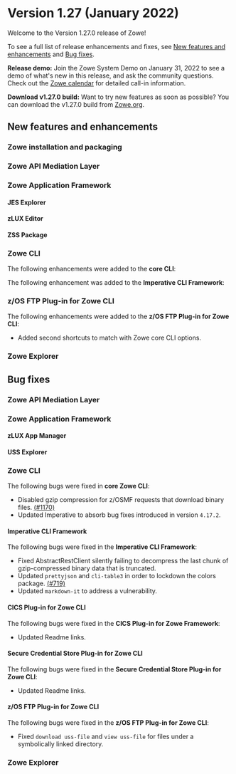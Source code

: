 # Version 1.27 (January 2022)

Welcome to the Version 1.27.0 release of Zowe! 

To see a full list of release enhancements and fixes, see [New features and enhancements](#new-features-and-enhancements) and [Bug fixes](#bug-fixes). 

**Release demo:** Join the Zowe System Demo on January 31, 2022 to see a demo of what's new in this release, and ask the community questions. Check out the [Zowe calendar](https://lists.openmainframeproject.org/g/zowe-dev/calendar) for detailed call-in information.

**Download v1.27.0 build:** Want to try new features as soon as possible? You can download the v1.27.0 build from [Zowe.org](https://www.zowe.org/download.html).

## New features and enhancements

### Zowe installation and packaging

### Zowe API Mediation Layer

### Zowe Application Framework

#### JES Explorer

#### zLUX Editor

#### ZSS Package

### Zowe CLI

The following enhancements were added to the **core CLI**:

The following enhancement was added to the **Imperative CLI Framework**:

### z/OS FTP Plug-in for Zowe CLI

The following enhancements were added to the **z/OS FTP Plug-in for Zowe CLI**:

* Added second shortcuts to match with Zowe core CLI options.

### Zowe Explorer


## Bug fixes

### Zowe API Mediation Layer

### Zowe Application Framework

#### zLUX App Manager

#### USS Explorer

### Zowe CLI

The following bugs were fixed in **core Zowe CLI**:

* Disabled gzip compression for z/OSMF requests that download binary files. [(#1170)](https://github.com/zowe/zowe-cli/issues/1170)
* Updated Imperative to absorb bug fixes introduced in version `4.17.2`.

#### Imperative CLI Framework

The following bugs were fixed in the **Imperative CLI Framework**:

* Fixed AbstractRestClient silently failing to decompress the last chunk of gzip-compressed binary data that is truncated.
* Updated `prettyjson` and `cli-table3` in order to lockdown the colors package. [(#719)](https://github.com/zowe/imperative/issues/719)
* Updated `markdown-it` to address a vulnerability.

#### CICS Plug-in for Zowe CLI

The following bugs were fixed in the **CICS Plug-in for Zowe Framework**:

* Updated Readme links.

#### Secure Credential Store Plug-in for Zowe CLI

The following bugs were fixed in the **Secure Credential Store Plug-in for Zowe CLI**:

* Updated Readme links.

#### z/OS FTP Plug-in for Zowe CLI

The following bugs were fixed in the **z/OS FTP Plug-in for Zowe CLI**:

* Fixed `download uss-file` and `view uss-file` for files under a symbolically linked directory. 

### Zowe Explorer